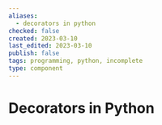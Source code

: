 ```yaml
---
aliases:
  - decorators in python
checked: false
created: 2023-03-10
last_edited: 2023-03-10
publish: false
tags: programming, python, incomplete
type: component
---
```

# Decorators in Python
